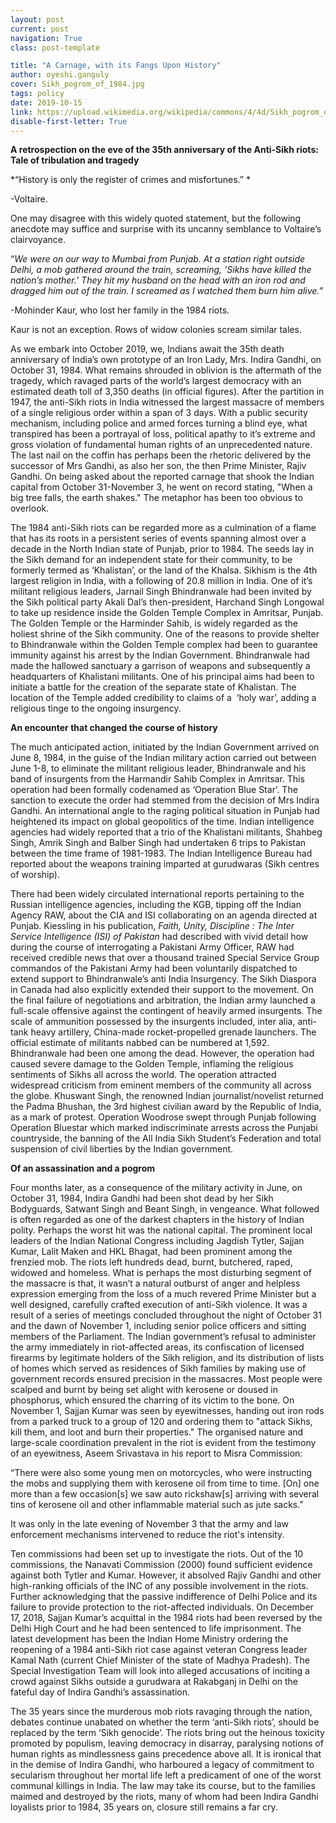 ```yaml
---
layout: post
current: post
navigation: True
class: post-template

title: "A Carnage, with its Fangs Upon History"
author: oyeshi.ganguly
cover: Sikh_pogrom_of_1984.jpg
tags: policy
date: 2019-10-15
link: https://upload.wikimedia.org/wikipedia/commons/4/4d/Sikh_pogrom_of_1984.jpg
disable-first-letter: True
---
```

**A retrospection on the eve of the 35th anniversary of the Anti-Sikh riots:
Tale of tribulation and tragedy**

*“History is only the register of crimes and misfortunes.” *

\-Voltaire.

One may disagree with this widely quoted statement, but the following anecdote
may suffice and surprise with its uncanny semblance to Voltaire’s clairvoyance.

“*We were on our way to Mumbai from Punjab. At a station right outside Delhi, a
mob gathered around the train, screaming, ‘Sikhs have killed the nation’s
mother.’ They hit my husband on the head with an iron rod and dragged him out of
the train. I screamed as I watched them burn him alive.”*

\-Mohinder Kaur, who lost her family in the 1984 riots.

Kaur is not an exception. Rows of widow colonies scream similar tales. 

As we embark into October 2019, we, Indians await the 35th death anniversary of
India’s own prototype of an Iron Lady, Mrs. Indira Gandhi, on October 31, 1984.
What remains shrouded in oblivion is the aftermath of the tragedy, which ravaged
parts of the world’s largest democracy with an estimated death toll of 3,350
deaths (in official figures). After the partition in 1947, the anti-Sikh riots
in India witnessed the largest massacre of members of a single religious order
within a span of 3 days. With a public security mechanism, including police and
armed forces turning a blind eye, what transpired has been a portrayal of loss,
political apathy to it’s extreme and gross violation of fundamental human rights
of an unprecedented nature. The last nail on the coffin has perhaps been the
rhetoric delivered by the successor of Mrs Gandhi, as also her son, the then
Prime Minister, Rajiv Gandhi. On being asked about the reported carnage that
shook the Indian capital from October 31-November 3, he went on record stating,
"When a big tree falls, the earth shakes." The metaphor has been too obvious to
overlook.

The 1984 anti-Sikh riots can be regarded more as a culmination of a flame that
has its roots in a persistent series of events spanning almost over a decade in
the North Indian state of Punjab, prior to 1984. The seeds lay in the Sikh
demand for an independent state for their community, to be formerly termed as
‘Khalistan’, or the land of the Khalsa. Sikhism is the 4th largest religion in
India, with a following of 20.8 million in India. One of it’s militant religious
leaders, Jarnail Singh Bhindranwale had been invited by the Sikh political party
Akali Dal’s then-president, Harchand Singh Longowal to take up residence inside
the Golden Temple Complex in Amritsar, Punjab. The Golden Temple or the
Harminder Sahib, is widely regarded as the holiest shrine of the Sikh community.
One of the reasons to provide shelter to Bhindranwale within the Golden Temple
complex had been to guarantee immunity against his arrest by the Indian
Government. Bhindranwale had made the hallowed sanctuary a garrison of weapons
and subsequently a headquarters of Khalistani militants. One of his principal
aims had been to initiate a battle for the creation of the separate state of
Khalistan. The location of the Temple added credibility to claims of a  ‘holy
war’, adding a religious tinge to the ongoing insurgency.

**An encounter that changed the course of history**

The much anticipated action, initiated by the Indian Government arrived on June
8, 1984, in the guise of the Indian military action carried out between June
1-8, to eliminate the militant religious leader, Bhindranwale and his band of
insurgents from the Harmandir Sahib Complex in Amritsar. This operation had been
formally codenamed as ‘Operation Blue Star’. The sanction to execute the order
had stemmed from the decision of Mrs Indira Gandhi. An international angle to
the raging political situation in Punjab had heightened its impact on global
geopolitics of the time. Indian intelligence agencies had widely reported that a
trio of the Khalistani militants, Shahbeg Singh, Amrik Singh and Balber Singh
had undertaken 6 trips to Pakistan between the time frame of 1981-1983. The
Indian Intelligence Bureau had reported about the weapons training imparted at
gurudwaras (Sikh centres of worship). 

There had been widely circulated international reports pertaining to the Russian
intelligence agencies, including the KGB, tipping off the Indian Agency RAW,
about the CIA and ISI collaborating on an agenda directed at Punjab. Kiessling
in his publication, *Faith, Unity, Discipline : The Inter Service Intelligence
(ISI) of Pakistan* had described with vivid detail how during the course of
interrogating a Pakistani Army Officer, RAW had received credible news that over
a thousand trained Special Service Group commandos of the Pakistani Army had
been voluntarily dispatched to extend support to Bhindranwale’s anti India
Insurgency. The Sikh Diaspora in Canada had also explicitly extended their
support to the movement. On the final failure of negotiations and arbitration,
the Indian army launched a full-scale offensive against the contingent of
heavily armed insurgents. The scale of ammunition possessed by the insurgents
included, inter alia, anti-tank heavy artillery, China-made rocket-propelled
grenade launchers. The official estimate of militants nabbed can be numbered at
1,592. Bhindranwale had been one among the dead. However, the operation had
caused severe damage to the Golden Temple, inflaming the religious sentiments of
Sikhs all across the world. The operation attracted widespread criticism from
eminent members of the community all across the globe. Khuswant Singh, the
renowned Indian journalist/novelist returned the Padma Bhushan, the 3rd highest
civilian award by the Republic of India, as a mark of protest. Operation
Woodrose swept through Punjab following Operation Bluestar which marked
indiscriminate arrests across the Punjabi countryside, the banning of the All
India Sikh Student’s Federation and total suspension of civil liberties by the
Indian government.

**Of an assassination and a pogrom**

Four months later, as a consequence of the military activity in June, on October
31, 1984, Indira Gandhi had been shot dead by her Sikh Bodyguards, Satwant Singh
and Beant Singh, in vengeance. What followed is often regarded as one of the
darkest chapters in the history of Indian polity. Perhaps the worst hit was the
national capital. The prominent local leaders of the Indian National Congress
including Jagdish Tytler, Sajjan Kumar, Lalit Maken and HKL Bhagat, had been
prominent among the frenzied mob. The riots left hundreds dead, burnt,
butchered, raped, widowed and homeless. What is perhaps the most disturbing
segment of the massacre is that, it wasn’t a natural outburst of anger and
helpless expression emerging from the loss of a much revered Prime Minister but
a well designed, carefully crafted execution of anti-Sikh violence. It was a
result of a series of meetings concluded throughout the night of October 31 and
the dawn of November 1, including senior police officers and sitting members of
the Parliament. The Indian government’s refusal to administer the army
immediately in riot-affected areas, its confiscation of licensed firearms by
legitimate holders of the Sikh religion, and its distribution of lists of homes
which served as residences of Sikh families by making use of government records
ensured precision in the massacres. Most people were scalped and burnt by being
set alight with kerosene or doused in phosphorus, which ensured the charring of
its victim to the bone. On November 1, Sajjan Kumar was seen by eyewitnesses,
handing out iron rods from a parked truck to a group of 120 and ordering them to
"attack Sikhs, kill them, and loot and burn their properties." The organised
nature and large-scale coordination prevalent in the riot is evident from the
testimony of an eyewitness, Aseem Srivastava in his report to Misra Commission:

“There were also some young men on motorcycles, who were instructing the mobs
and supplying them with kerosene oil from time to time. [On] one more than a few
occasion[s] we saw auto rickshaw[s] arriving with several tins of kerosene oil
and other inflammable material such as jute sacks.”

It was only in the late evening of November 3 that the army and law enforcement
mechanisms intervened to reduce the riot's intensity.

Ten commissions had been set up to investigate the riots. Out of the 10
commissions, the Nanavati Commission (2000) found sufficient evidence against
both Tytler and Kumar. However, it absolved Rajiv Gandhi and other high-ranking
officials of the INC of any possible involvement in the riots. Further
acknowledging that the passive indifference of Delhi Police and its failure to
provide protection to the riot-affected individuals. On December 17, 2018,
Sajjan Kumar’s acquittal in the 1984 riots had been reversed by the Delhi High
Court and he had been sentenced to life imprisonment. The latest development has
been the Indian Home Ministry ordering the reopening of a 1984 anti-Sikh riot
case against veteran Congress leader Kamal Nath (current Chief Minister of the
state of Madhya Pradesh). The Special Investigation Team will look into alleged
accusations of inciting a crowd against Sikhs outside a gurudwara at Rakabganj
in Delhi on the fateful day of Indira Gandhi’s assassination.

The 35 years since the murderous mob riots ravaging through the nation, debates
continue unabated on whether the term ‘anti-Sikh riots’, should be replaced by
the term ‘Sikh genocide’. The riots bring out the heinous toxicity promoted by
populism, leaving democracy in disarray, paralysing notions of human rights as
mindlessness gains precedence above all. It is ironical that in the demise of
Indira Gandhi, who harboured a legacy of commitment to secularism throughout her
mortal life left a predicament of one of the worst communal killings in India.
The law may take its course, but to the families maimed and destroyed by the
riots, many of whom had been Indira Gandhi loyalists prior to 1984, 35 years on,
closure still remains a far cry.
